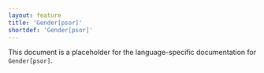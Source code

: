 ```yaml
---
layout: feature
title: 'Gender[psor]'
shortdef: 'Gender[psor]'
---
```


This document is a placeholder for the language-specific documentation
for `Gender[psor]`.
